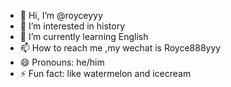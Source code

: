 - 👋 Hi, I’m @royceyyy
- 👀 I’m interested in history 
- 🌱 I’m currently learning English
- 📫 How to reach me ,my wechat is Royce888yyy
- 😄 Pronouns: he/him
- ⚡ Fun fact: like watermelon and icecream
<!---
royceyyy/royceyyy is a ✨ special ✨ repository because its `README.md` (this file) appears on your GitHub profile.
You can click the Preview link to take a look at your changes.
--->
